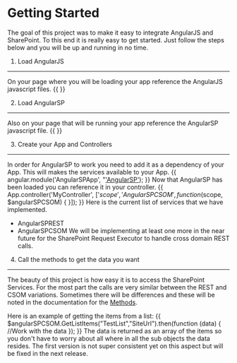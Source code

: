 # Getting Started

The goal of this project was to make it easy to integrate AngularJS and SharePoint. To this end it is really easy to get started. Just follow the steps below and you will be up and running in no time.

1. Load AngularJS
----
On your page where you will be loading your app reference the AngularJS javascript files.
{{
     <script type="text/javascript" src="../Scripts/angularjs.js"></script>
}}

2. Load AngularSP
----
Also on your page that will be running your app reference the AngularSP javascript file.
{{
     <script type="text/javascript" src="../Content/js/AngularSP.min.js"></script>
}}

3. Create your App and Controllers
----
In order for AngularSP to work you need to add it as a dependency of your App. This will makes the services available to your App.
{{
     angular.module('AngularSPApp', "['AngularSP']('AngularSP'));
}}
Now that AngularSP has been loaded you can reference it in your controller. 
{{
     App.controller('MyController', ['$scope', 'AngularSPCSOM',
     function ($scope, $angularSPCSOM) {
     }]);
}}
Here is the current list of services that we have implemented.
* AngularSPREST
* AngularSPCSOM
We will be implementing at least one more in the near future for the SharePoint Request Executor to handle cross domain REST calls.

4. Call the methods to get the data you want
----
The beauty of this project is how easy it is to access the SharePoint Services. For the most part the calls are very similar between the REST and CSOM variations. Sometimes there will be differences and these will be noted in the documentation for the [Methods](Methods).

Here is an example of getting the items from a list:
{{
     $angularSPCSOM.GetListItems("TestList","SiteUrl").then(function (data) 
     {
          //Work with the data
     });
}}
The data is returned as an array of the items so you don't have to worry about all where in all the sub objects the data resides. The first version is not super consistent yet on this aspect but will be fixed in the next release.